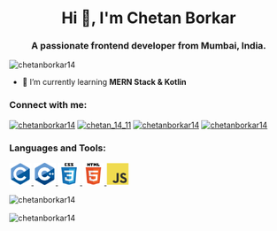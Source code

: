 <h1 align="center">Hi 👋, I'm Chetan Borkar</h1>
<h3 align="center">A passionate frontend developer from Mumbai, India.</h3>

<p align="left"> <img src="https://komarev.com/ghpvc/?username=chetanborkar14&label=Profile%20views&color=0f97eb&style=flat" alt="chetanborkar14" /> </p>

- 🌱 I’m currently learning **MERN Stack & Kotlin**

<h3 align="left">Connect with me:</h3>
<p align="left">
<a href="https://linkedin.com/in/chetanborkar14" target="blank"><img align="center" src="https://raw.githubusercontent.com/rahuldkjain/github-profile-readme-generator/master/src/images/icons/Social/linked-in-alt.svg" alt="chetanborkar14" height="30" width="40" /></a>
<a href="https://instagram.com/chetan_14_11" target="blank"><img align="center" src="https://raw.githubusercontent.com/rahuldkjain/github-profile-readme-generator/master/src/images/icons/Social/instagram.svg" alt="chetan_14_11" height="30" width="40" /></a>
<a href="https://www.codechef.com/users/chetanborkar14" target="blank"><img align="center" src="https://cdn.jsdelivr.net/npm/simple-icons@3.1.0/icons/codechef.svg" alt="chetanborkar14" height="30" width="40" /></a>
<a href="https://www.leetcode.com/chetanborkar14" target="blank"><img align="center" src="https://raw.githubusercontent.com/rahuldkjain/github-profile-readme-generator/master/src/images/icons/Social/leet-code.svg" alt="chetanborkar14" height="30" width="40" /></a>
</p>

<h3 align="left">Languages and Tools:</h3>
<p align="left"> <a href="https://www.cprogramming.com/" target="_blank" rel="noreferrer"> <img src="https://raw.githubusercontent.com/devicons/devicon/master/icons/c/c-original.svg" alt="c" width="40" height="40"/> </a> <a href="https://www.w3schools.com/cpp/" target="_blank" rel="noreferrer"> <img src="https://raw.githubusercontent.com/devicons/devicon/master/icons/cplusplus/cplusplus-original.svg" alt="cplusplus" width="40" height="40"/> </a> <a href="https://www.w3schools.com/css/" target="_blank" rel="noreferrer"> <img src="https://raw.githubusercontent.com/devicons/devicon/master/icons/css3/css3-original-wordmark.svg" alt="css3" width="40" height="40"/> </a> <a href="https://www.w3.org/html/" target="_blank" rel="noreferrer"> <img src="https://raw.githubusercontent.com/devicons/devicon/master/icons/html5/html5-original-wordmark.svg" alt="html5" width="40" height="40"/> </a> <a href="https://developer.mozilla.org/en-US/docs/Web/JavaScript" target="_blank" rel="noreferrer"> <img src="https://raw.githubusercontent.com/devicons/devicon/master/icons/javascript/javascript-original.svg" alt="javascript" width="40" height="40"/> </a> </p>

<p><img align="center" src="https://github-readme-stats.vercel.app/api/top-langs?username=chetanborkar14&show_icons=true&theme=tokyonight&title_color=ededed&text_color=eae6e6&hide_border=true&locale=en&layout=compact" alt="chetanborkar14" /></p>

<p><img align="center" src="https://github-readme-streak-stats.herokuapp.com/?user=chetanborkar14&theme=dark" alt="chetanborkar14" /></p>
